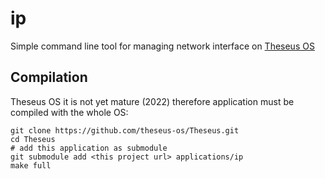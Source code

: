 # ip

Simple command line tool for managing network interface on [Theseus OS](https://www.theseus-os.com/)

## Compilation

Theseus OS it is not yet mature (2022) therefore application must be compiled with the whole OS:
```
git clone https://github.com/theseus-os/Theseus.git
cd Theseus
# add this application as submodule
git submodule add <this project url> applications/ip
make full
```
